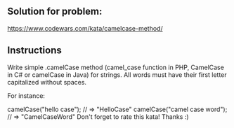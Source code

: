 ## Solution for problem:

https://www.codewars.com/kata/camelcase-method/

## Instructions

Write simple .camelCase method
(camel_case function in PHP,
CamelCase in C#
or camelCase in Java) for strings.
All words must have their first letter capitalized without spaces.

For instance:

camelCase("hello case"); // => "HelloCase"
camelCase("camel case word"); // => "CamelCaseWord"
Don't forget to rate this kata! Thanks :)
